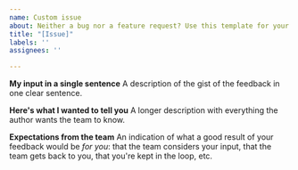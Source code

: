 ```yaml
---
name: Custom issue
about: Neither a bug nor a feature request? Use this template for your input
title: "[Issue]"
labels: ''
assignees: ''

---
```


**My input in a single sentence**
A description of the gist of the feedback in one clear sentence.

**Here's what I wanted to tell you**
A longer description with everything the author wants the team to know.

**Expectations from the team**
An indication of what a good result of your feedback would be _for you_: that the team considers your input, that the team gets back to you, that you're kept in the loop, etc.
